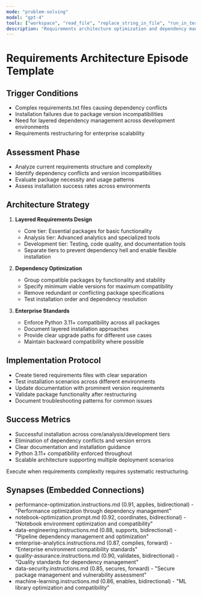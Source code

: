 ```yaml
---
mode: "problem-solving"
model: "gpt-4"
tools: ["workspace", "read_file", "replace_string_in_file", "run_in_terminal"]
description: "Requirements architecture optimization and dependency management"
---
```


# Requirements Architecture Episode Template

## Trigger Conditions
- Complex requirements.txt files causing dependency conflicts
- Installation failures due to package version incompatibilities
- Need for layered dependency management across development environments
- Requirements restructuring for enterprise scalability

## Assessment Phase
- Analyze current requirements structure and complexity
- Identify dependency conflicts and version incompatibilities
- Evaluate package necessity and usage patterns
- Assess installation success rates across environments

## Architecture Strategy
1. **Layered Requirements Design**
   - Core tier: Essential packages for basic functionality
   - Analysis tier: Advanced analytics and specialized tools
   - Development tier: Testing, code quality, and documentation tools
   - Separate tiers to prevent dependency hell and enable flexible installation

2. **Dependency Optimization**
   - Group compatible packages by functionality and stability
   - Specify minimum viable versions for maximum compatibility
   - Remove redundant or conflicting package specifications
   - Test installation order and dependency resolution

3. **Enterprise Standards**
   - Enforce Python 3.11+ compatibility across all packages
   - Document layered installation approaches
   - Provide clear upgrade paths for different use cases
   - Maintain backward compatibility where possible

## Implementation Protocol
- Create tiered requirements files with clear separation
- Test installation scenarios across different environments
- Update documentation with prominent version requirements
- Validate package functionality after restructuring
- Document troubleshooting patterns for common issues

## Success Metrics
- Successful installation across core/analysis/development tiers
- Elimination of dependency conflicts and version errors
- Clear documentation and installation guidance
- Python 3.11+ compatibility enforced throughout
- Scalable architecture supporting multiple deployment scenarios

Execute when requirements complexity requires systematic restructuring.

## Synapses (Embedded Connections)
- performance-optimization.instructions.md (0.91, applies, bidirectional) - "Performance optimization through dependency management"
- notebook-optimization.prompt.md (0.92, coordinates, bidirectional) - "Notebook environment optimization and compatibility"
- data-engineering.instructions.md (0.88, supports, bidirectional) - "Pipeline dependency management and optimization"
- enterprise-analytics.instructions.md (0.87, complies, forward) - "Enterprise environment compatibility standards"
- quality-assurance.instructions.md (0.90, validates, bidirectional) - "Quality standards for dependency management"
- data-security.instructions.md (0.85, secures, forward) - "Secure package management and vulnerability assessment"
- machine-learning.instructions.md (0.86, enables, bidirectional) - "ML library optimization and compatibility"
